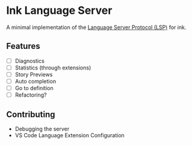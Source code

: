 # Ink Language Server

A minimal implementation of the [Language Server Protocol (LSP)] for ink.

[Language Server Protocol (LSP)]: https://microsoft.github.io/language-server-protocol/specification

## Features
- [ ] Diagnostics
- [ ] Statistics (through extensions)
- [ ] Story Previews
- [ ] Auto completion
- [ ] Go to definition
- [ ] Refactoring?

## Contributing
- Debugging the server
- VS Code Language Extension Configuration